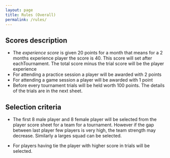 ```yaml
---
layout: page
title: Rules (Overall)
permalink: /rules/
---
```


## Scores description

- The *experience score* is given 20 points for a month that means for a 2 months experience player the score is 40. This score will set after eachTournament. The total score minus the trial score will be the player experience
- For attending a practice session a player will be awarded with 2 points
- For attending a game session a player will be awarded with 1 point
- Before every tournament trials will be held worth 100 points. The details
  of the trials are in the next sheet.

## Selection criteria

- The first 8 male player and 8 female player will be selected from the player score sheet for a team for a tournament.
However if the gap between last player few players is very high, the team strength may decrease.
Similarly a larges squad can be selected.

- For players having tie the player with higher score in trials will be selected.